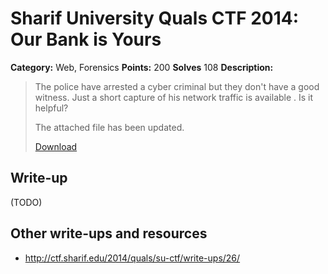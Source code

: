 # Sharif University Quals CTF 2014: Our Bank is Yours

**Category:** Web, Forensics
**Points:** 200
**Solves** 108
**Description:**

> The police have arrested a cyber criminal but they don't have a good witness. Just a short capture of his network traffic is available . Is it helpful?
>
> The attached file has been updated.
>
> [Download](capture.pcap.gz)

## Write-up

(TODO)

## Other write-ups and resources

* <http://ctf.sharif.edu/2014/quals/su-ctf/write-ups/26/>
